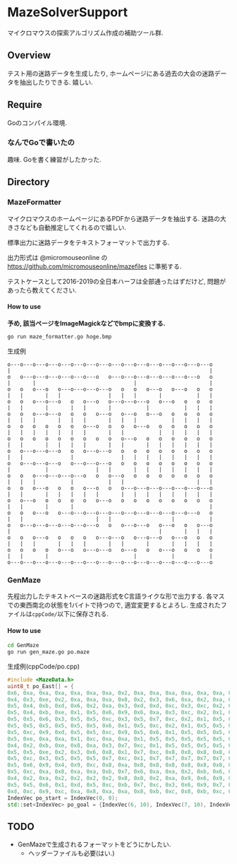 # MazeSolverSupport
マイクロマウスの探索アルゴリズム作成の補助ツール群.
## Overview
テスト用の迷路データを生成したり, ホームページにある過去の大会の迷路データを抽出したりできる. 嬉しい.
## Require
Goのコンパイル環境.
### なんでGoで書いたの
趣味. Goを書く練習がしたかった.
## Directory
### MazeFormatter
マイクロマウスのホームページにあるPDFから迷路データを抽出する. 迷路の大きさなども自動推定してくれるので嬉しい.

標準出力に迷路データをテキストフォーマットで出力する.

出力形式は @micromouseonline の https://github.com/micromouseonline/mazefiles に準拠する.

テストケースとして2016-2019の全日本ハーフは全部通ったはずだけど, 問題があったら教えてください.
#### How to use
**予め, 該当ページをImageMagickなどでbmpに変換する.**
```sh
go run maze_formatter.go hoge.bmp
```
生成例
```
o---o---o---o---o---o---o---o---o---o---o---o---o---o---o---o---o
|                                                               |
o   o---o---o---o---o---o---o   o---o---o---o---o---o---o---o   o
|       |                               |                       |
o   o   o---o   o---o---o---o---o   o   o   o---o   o---o   o   o
|   |       |   |               |   |   |       |           |   |
o   o   o---o---o   o   o---o   o---o---o---o   o---o   o   o   o
|   |       |       |   |       |           |           |   |   |
o   o   o---o---o   o   o   o---o   o---o   o---o   o   o   o   o
|   |   |       |   |   |       |   |   |           |   |   |   |
o   o   o   o   o   o   o---o   o   o   o---o   o   o   o   o   o
|   |   |   |   |   |   |       |   |           |   |   |   |   |
o   o   o   o   o   o   o   o   o   o---o   o   o   o   o   o   o
|   |       |   |   |   |       |   |       |   |   |   |   |   |
o   o---o---o---o   o   o---o---o   o   o   o   o   o   o   o   o
|   |               |               |   |   |   |   |   |   |   |
o   o---o---o---o   o---o---o---o   o   o   o   o   o   o   o   o
|           |               |   |       |   |   |   |   |   |   |
o   o   o---o---o---o---o   o   o---o   o   o   o   o   o   o   o
|   |   |           |           |   |                       |   |
o   o   o---o   o   o   o---o   o   o---o---o---o---o---o---o---o
|   |       |   |   |   |   |       |   |   |   |   |   |   |   |
o   o---o   o   o   o   o   o---o   o   o   o   o   o   o   o   o
|   |       |       |                                           |
o   o   o---o   o---o---o---o---o---o---o---o---o---o---o---o   o
|   |                       |   |                   |           |
o   o---o---o---o---o---o---o   o   o---o---o   o---o   o   o---o
|                                               |       |   |   |
o   o   o---o   o   o   o   o---o---o   o---o---o   o---o   o   o
|   |   |       |   |   |       |   |       |       |   |   |   |
o   o   o   o   o---o   o---o---o   o---o   o   o---o   o   o   o
|   |       |                           |           |           |
o---o---o---o---o---o---o---o---o---o---o---o---o---o---o---o---o
```

### GenMaze
先程出力したテキストベースの迷路形式をC言語ライクな形で出力する.
各マスでの東西南北の状態を1バイトで持つので, 適宜変更するとよろし.
生成されたファイルは`cppCode/`以下に保存される.
#### How to use
```sh
cd GenMaze
go run gen_maze.go po.maze
```
生成例(cppCode/po.cpp)
```cpp
#include <MazeData.h>
uint8_t po_East[] = {
0x6, 0xa, 0xa, 0xa, 0xa, 0xa, 0xa, 0x2, 0xa, 0xa, 0xa, 0xa, 0xa, 0xa, 0xa, 0x3, 
0x4, 0x3, 0xe, 0x2, 0xa, 0xa, 0xa, 0x8, 0x2, 0x3, 0x6, 0xa, 0x2, 0xa, 0x2, 0x1, 
0x5, 0x4, 0xb, 0xd, 0x6, 0x2, 0xa, 0x3, 0xd, 0xd, 0xc, 0x3, 0xc, 0x2, 0x1, 0x5, 
0x5, 0x4, 0xb, 0xe, 0x1, 0x5, 0x6, 0x9, 0x6, 0xa, 0x3, 0xc, 0x2, 0x1, 0x5, 0x5, 
0x5, 0x5, 0x6, 0x3, 0x5, 0x5, 0xc, 0x3, 0x5, 0x7, 0xc, 0x2, 0x1, 0x5, 0x5, 0x5, 
0x5, 0x5, 0x5, 0x5, 0x5, 0x5, 0x6, 0x1, 0x5, 0xc, 0x2, 0x1, 0x5, 0x5, 0x5, 0x5, 
0x5, 0xc, 0x9, 0xd, 0x5, 0x5, 0xc, 0x9, 0x5, 0x6, 0x1, 0x5, 0x5, 0x5, 0x5, 0x5, 
0x5, 0xe, 0xa, 0xa, 0x1, 0xc, 0xa, 0xa, 0x1, 0x5, 0x5, 0x5, 0x5, 0x5, 0x5, 0x5, 
0x4, 0x2, 0xb, 0xe, 0x8, 0xa, 0x3, 0x7, 0xc, 0x1, 0x5, 0x5, 0x5, 0x5, 0x5, 0x5, 
0x5, 0x5, 0xe, 0x2, 0x3, 0x6, 0x8, 0x1, 0x7, 0xc, 0x8, 0x8, 0x8, 0x8, 0x9, 0xd, 
0x5, 0xc, 0x3, 0x5, 0x5, 0x5, 0x7, 0xc, 0x1, 0x7, 0x7, 0x7, 0x7, 0x7, 0x7, 0x7, 
0x5, 0x6, 0x9, 0x4, 0x9, 0xc, 0x8, 0xa, 0x8, 0x8, 0x8, 0x8, 0x8, 0x8, 0x8, 0x1, 
0x5, 0xc, 0xa, 0x8, 0xa, 0xa, 0xb, 0x7, 0x6, 0xa, 0xa, 0x2, 0xb, 0x6, 0x2, 0x9, 
0x4, 0x2, 0xa, 0x2, 0x2, 0x2, 0x2, 0x8, 0x8, 0x2, 0xa, 0x9, 0x6, 0x9, 0x5, 0x7, 
0x5, 0x5, 0x6, 0x1, 0xd, 0x5, 0xc, 0xb, 0x7, 0xc, 0x3, 0x6, 0x9, 0x7, 0x5, 0x5, 
0xd, 0xc, 0x9, 0xc, 0xa, 0x8, 0xa, 0xa, 0x8, 0xb, 0xc, 0x8, 0xb, 0xc, 0x8, 0x9};
IndexVec po_start = IndexVec(0, 0);
std::set<IndexVec> po_goal = {IndexVec(6, 10), IndexVec(7, 10), IndexVec(6, 9), IndexVec(7, 9)};
```

## TODO
* GenMazeで生成されるフォーマットをどうにかしたい.
  * ヘッダーファイルも必要(はい.)
